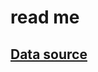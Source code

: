 # read me

## [Data source](https://www.kaggle.com/code/ismaeldwikat/predict-trip-duration/notebook)

